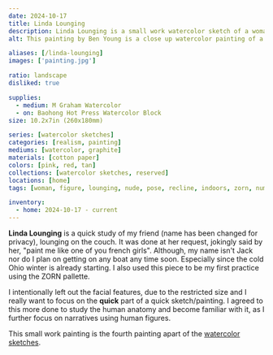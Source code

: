 ```yaml
---
date: 2024-10-17
title: Linda Lounging
description: Linda Lounging is a small work watercolor sketch of a woman lounging in the nude.
alt: This painting by Ben Young is a close up watercolor painting of a nude woman figure.

aliases: [/linda-lounging]
images: ['painting.jpg']

ratio: landscape
disliked: true

supplies:
  - medium: M Graham Watercolor
  - on: Baohong Hot Press Watercolor Block
size: 10.2x7in (260x180mm)

series: [watercolor sketches]
categories: [realism, painting]
mediums: [watercolor, graphite]
materials: [cotton paper]
colors: [pink, red, tan]
collections: [watercolor sketches, reserved]
locations: [home]
tags: [woman, figure, lounging, nude, pose, recline, indoors, zorn, number thirteen]

inventory:
  - home: 2024-10-17 - current
---
```


**Linda Lounging** is a quick study of my friend (name has been changed for privacy), lounging on the couch. It was done at her request, jokingly said by her, "paint me like one of you french girls". Although, my name isn't Jack nor do I plan on getting on any boat any time soon. Especially since the cold Ohio winter is already starting. I also used this piece to be my first practice using the ZORN pallette.

<!--more-->

I intentionally left out the facial features, due to the restricted size and I really want to focus on the **quick** part of a quick sketch/painting. I agreed to this more done to study the human anatomy and become familiar with it, as I further focus on narratives using human figures.

This small work painting is the fourth painting apart of the [watercolor sketches](/collections/watercolor-sketches/).